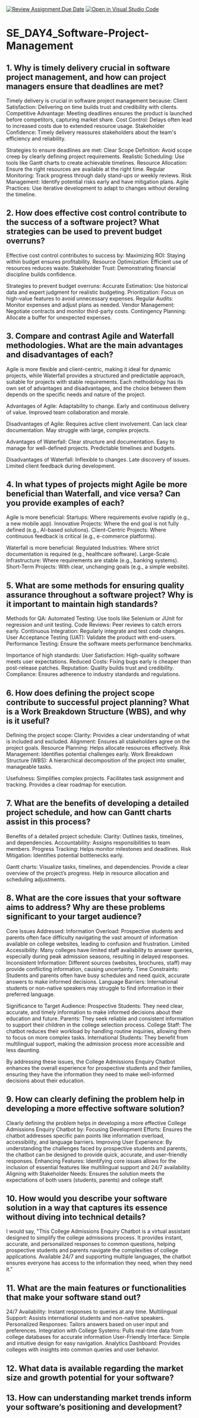 [![Review Assignment Due Date](https://classroom.github.com/assets/deadline-readme-button-22041afd0340ce965d47ae6ef1cefeee28c7c493a6346c4f15d667ab976d596c.svg)](https://classroom.github.com/a/9pw6JKcu)
[![Open in Visual Studio Code](https://classroom.github.com/assets/open-in-vscode-2e0aaae1b6195c2367325f4f02e2d04e9abb55f0b24a779b69b11b9e10269abc.svg)](https://classroom.github.com/online_ide?assignment_repo_id=18682179&assignment_repo_type=AssignmentRepo)
# SE_DAY4_Software-Project-Management
## 1. Why is timely delivery crucial in software project management, and how can project managers ensure that deadlines are met?
  Timely delivery is crucial in software project management because:
    Client Satisfaction: Delivering on time builds trust and credibility with clients.
    Competitive Advantage: Meeting deadlines ensures the product is launched before competitors, capturing market share.
    Cost Control: Delays often lead to increased costs due to extended resource usage.
    Stakeholder Confidence: Timely delivery reassures stakeholders about the team's efficiency and reliability.

  Strategies to ensure deadlines are met:
    Clear Scope Definition: Avoid scope creep by clearly defining project requirements.
    Realistic Scheduling: Use tools like Gantt charts to create achievable timelines.
    Resource Allocation: Ensure the right resources are available at the right time.
    Regular Monitoring: Track progress through daily stand-ups or weekly reviews.
    Risk Management: Identify potential risks early and have mitigation plans.
    Agile Practices: Use iterative development to adapt to changes without derailing the timeline.
    
## 2. How does effective cost control contribute to the success of a software project? What strategies can be used to prevent budget overruns?
  Effective cost control contributes to success by:
    Maximizing ROI: Staying within budget ensures profitability.
    Resource Optimization: Efficient use of resources reduces waste.
    Stakeholder Trust: Demonstrating financial discipline builds confidence.

  Strategies to prevent budget overruns:
    Accurate Estimation: Use historical data and expert judgment for realistic budgeting.
    Prioritization: Focus on high-value features to avoid unnecessary expenses.
    Regular Audits: Monitor expenses and adjust plans as needed.
    Vendor Management: Negotiate contracts and monitor third-party costs.
    Contingency Planning: Allocate a buffer for unexpected expenses.

## 3. Compare and contrast Agile and Waterfall methodologies. What are the main advantages and disadvantages of each?
  Agile is more flexible and client-centric, making it ideal for dynamic projects, while Waterfall provides a structured and predictable approach, 
  suitable for projects with stable requirements. Each methodology has its own set of advantages and disadvantages, and the choice between them 
  depends on the specific needs and nature of the project.

  Advantages of Agile:
    Adaptability to change.
    Early and continuous delivery of value.
    Improved team collaboration and morale.

  Disadvantages of Agile:
    Requires active client involvement.
    Can lack clear documentation.
    May struggle with large, complex projects.
    
  Advantages of Waterfall:
    Clear structure and documentation.
    Easy to manage for well-defined projects.
    Predictable timelines and budgets.
  
  Disadvantages of Waterfall:
    Inflexible to changes.
    Late discovery of issues.
    Limited client feedback during development.

## 4. In what types of projects might Agile be more beneficial than Waterfall, and vice versa? Can you provide examples of each?
  Agile is more beneficial:
    Startups: Where requirements evolve rapidly (e.g., a new mobile app).
    Innovative Projects: Where the end goal is not fully defined (e.g., AI-based solutions).
    Client-Centric Projects: Where continuous feedback is critical (e.g., e-commerce platforms).
  
  Waterfall is more beneficial:
    Regulated Industries: Where strict documentation is required (e.g., healthcare software).
    Large-Scale Infrastructure: Where requirements are stable (e.g., banking systems).
    Short-Term Projects: With clear, unchanging goals (e.g., a simple website).

## 5. What are some methods for ensuring quality assurance throughout a software project? Why is it important to maintain high standards?
  Methods for QA:
    Automated Testing: Use tools like Selenium or JUnit for regression and unit testing.
    Code Reviews: Peer reviews to catch errors early.
    Continuous Integration: Regularly integrate and test code changes.
    User Acceptance Testing (UAT): Validate the product with end-users.
    Performance Testing: Ensure the software meets performance benchmarks.
  
  Importance of high standards:
    User Satisfaction: High-quality software meets user expectations.
    Reduced Costs: Fixing bugs early is cheaper than post-release patches.
    Reputation: Quality builds trust and credibility.
    Compliance: Ensures adherence to industry standards and regulations.
    
## 6. How does defining the project scope contribute to successful project planning? What is a Work Breakdown Structure (WBS), and why is it useful?
  Defining the project scope:
    Clarity: Provides a clear understanding of what is included and excluded.
    Alignment: Ensures all stakeholders agree on the project goals.
    Resource Planning: Helps allocate resources effectively.
    Risk Management: Identifies potential challenges early.
    Work Breakdown Structure (WBS): A hierarchical decomposition of the project into smaller, manageable tasks.
  
  Usefulness:
    Simplifies complex projects.
    Facilitates task assignment and tracking.
    Provides a clear roadmap for execution.

## 7. What are the benefits of developing a detailed project schedule, and how can Gantt charts assist in this process?
  Benefits of a detailed project schedule:
    Clarity: Outlines tasks, timelines, and dependencies.
    Accountability: Assigns responsibilities to team members.
    Progress Tracking: Helps monitor milestones and deadlines.
    Risk Mitigation: Identifies potential bottlenecks early.
  
  Gantt charts:
    Visualize tasks, timelines, and dependencies.
    Provide a clear overview of the project’s progress.
    Help in resource allocation and scheduling adjustments.

## 8. What are the core issues that your software aims to address? Why are these problems significant to your target audience?
  Core Issues Addressed:
    Information Overload: Prospective students and parents often face difficulty navigating the vast amount of information available on college websites, 
                          leading to confusion and frustration.
    Limited Accessibility: Many colleges have limited staff availability to answer queries, especially during peak admission seasons, resulting in delayed 
                            responses.
    Inconsistent Information: Different sources (websites, brochures, staff) may provide conflicting information, causing uncertainty.
    Time Constraints: Students and parents often have busy schedules and need quick, accurate answers to make informed decisions.
    Language Barriers: International students or non-native speakers may struggle to find information in their preferred language.

  Significance to Target Audience:
    Prospective Students: They need clear, accurate, and timely information to make informed decisions about their education and future.
    Parents: They seek reliable and consistent information to support their children in the college selection process.
    College Staff: The chatbot reduces their workload by handling routine inquiries, allowing them to focus on more complex tasks.
    International Students: They benefit from multilingual support, making the admission process more accessible and less daunting.
    
  By addressing these issues, the College Admissions Enquiry Chatbot enhances the overall experience for prospective students and their families, ensuring 
  they have the information they need to make well-informed decisions about their education.

## 9. How can clearly defining the problem help in developing a more effective software solution?
  Clearly defining the problem helps in developing a more effective College Admissions Enquiry Chatbot by:
    Focusing Development Efforts: Ensures the chatbot addresses specific pain points like information overload, accessibility, and language barriers.
    Improving User Experience: By understanding the challenges faced by prospective students and parents, the chatbot can be designed to provide quick, accurate, and user-friendly                                       responses.
    Enhancing Features: Identifying core issues allows for the inclusion of essential features like multilingual support and 24/7 availability.
    Aligning with Stakeholder Needs: Ensures the solution meets the expectations of both users (students, parents) and college staff.

## 10. How would you describe your software solution in a way that captures its essence without diving into technical details?
  I would say, "This College Admissions Enquiry Chatbot is a virtual assistant designed to simplify the college admissions process. It provides instant, accurate, and personalized responses to common questions, helping prospective students and parents navigate the complexities of college applications. Available 24/7 and supporting multiple languages, the chatbot ensures everyone has access to the information they need, when they need it."
  
## 11. What are the main features or functionalities that make your software stand out?
  24/7 Availability: Instant responses to queries at any time.
  Multilingual Support: Assists international students and non-native speakers.
  Personalized Responses: Tailors answers based on user input and preferences.
  Integration with College Systems: Pulls real-time data from college databases for accurate information
  User-Friendly Interface: Simple and intuitive design for easy navigation.
  Analytics Dashboard: Provides colleges with insights into common queries and user behavior.

## 12. What data is available regarding the market size and growth potential for your software?

## 13. How can understanding market trends inform your software’s positioning and development?
